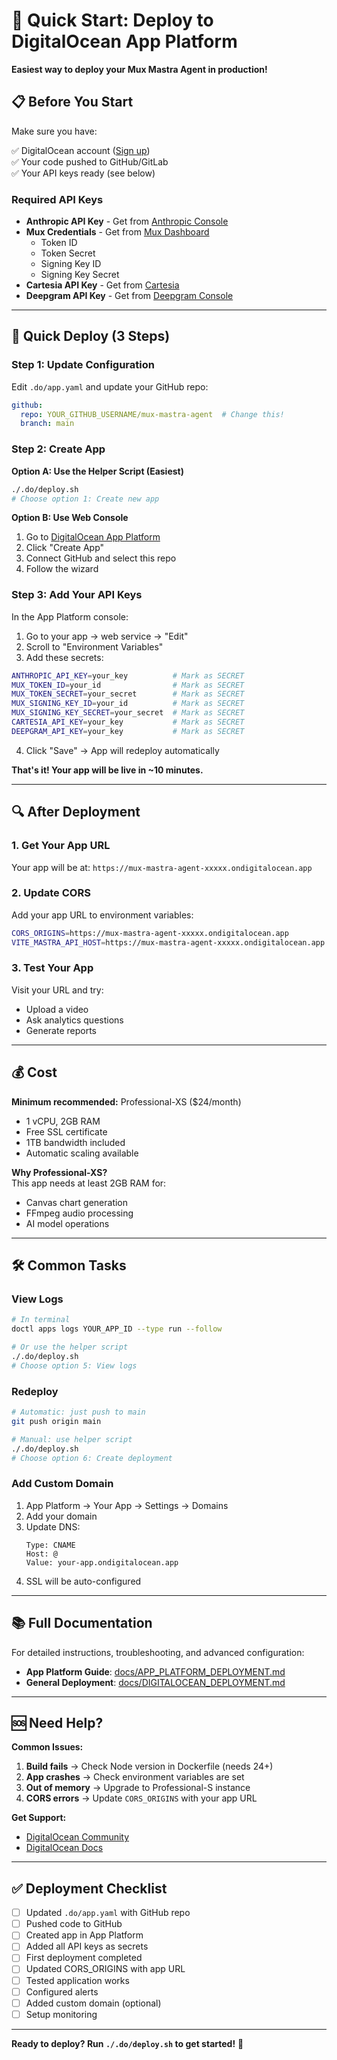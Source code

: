 # 🚀 Quick Start: Deploy to DigitalOcean App Platform

**Easiest way to deploy your Mux Mastra Agent in production!**

## 📋 Before You Start

Make sure you have:

✅ DigitalOcean account ([Sign up](https://www.digitalocean.com/))  
✅ Your code pushed to GitHub/GitLab  
✅ Your API keys ready (see below)  

### Required API Keys

- **Anthropic API Key** - Get from [Anthropic Console](https://console.anthropic.com/)
- **Mux Credentials** - Get from [Mux Dashboard](https://dashboard.mux.com/settings)
  - Token ID
  - Token Secret  
  - Signing Key ID
  - Signing Key Secret
- **Cartesia API Key** - Get from [Cartesia](https://cartesia.ai/)
- **Deepgram API Key** - Get from [Deepgram Console](https://console.deepgram.com/)

---

## 🎯 Quick Deploy (3 Steps)

### Step 1: Update Configuration

Edit `.do/app.yaml` and update your GitHub repo:

```yaml
github:
  repo: YOUR_GITHUB_USERNAME/mux-mastra-agent  # Change this!
  branch: main
```

### Step 2: Create App

**Option A: Use the Helper Script (Easiest)**

```bash
./.do/deploy.sh
# Choose option 1: Create new app
```

**Option B: Use Web Console**

1. Go to [DigitalOcean App Platform](https://cloud.digitalocean.com/apps)
2. Click "Create App"
3. Connect GitHub and select this repo
4. Follow the wizard

### Step 3: Add Your API Keys

In the App Platform console:

1. Go to your app → web service → "Edit"
2. Scroll to "Environment Variables"
3. Add these secrets:

```bash
ANTHROPIC_API_KEY=your_key          # Mark as SECRET
MUX_TOKEN_ID=your_id                # Mark as SECRET
MUX_TOKEN_SECRET=your_secret        # Mark as SECRET
MUX_SIGNING_KEY_ID=your_id          # Mark as SECRET
MUX_SIGNING_KEY_SECRET=your_secret  # Mark as SECRET
CARTESIA_API_KEY=your_key           # Mark as SECRET
DEEPGRAM_API_KEY=your_key           # Mark as SECRET
```

4. Click "Save" → App will redeploy automatically

**That's it! Your app will be live in ~10 minutes.**

---

## 🔍 After Deployment

### 1. Get Your App URL

Your app will be at: `https://mux-mastra-agent-xxxxx.ondigitalocean.app`

### 2. Update CORS

Add your app URL to environment variables:

```bash
CORS_ORIGINS=https://mux-mastra-agent-xxxxx.ondigitalocean.app
VITE_MASTRA_API_HOST=https://mux-mastra-agent-xxxxx.ondigitalocean.app
```

### 3. Test Your App

Visit your URL and try:
- Upload a video
- Ask analytics questions
- Generate reports

---

## 💰 Cost

**Minimum recommended:** Professional-XS ($24/month)
- 1 vCPU, 2GB RAM
- Free SSL certificate
- 1TB bandwidth included
- Automatic scaling available

**Why Professional-XS?**  
This app needs at least 2GB RAM for:
- Canvas chart generation
- FFmpeg audio processing
- AI model operations

---

## 🛠️ Common Tasks

### View Logs

```bash
# In terminal
doctl apps logs YOUR_APP_ID --type run --follow

# Or use the helper script
./.do/deploy.sh
# Choose option 5: View logs
```

### Redeploy

```bash
# Automatic: just push to main
git push origin main

# Manual: use helper script
./.do/deploy.sh
# Choose option 6: Create deployment
```

### Add Custom Domain

1. App Platform → Your App → Settings → Domains
2. Add your domain
3. Update DNS:
   ```
   Type: CNAME
   Host: @
   Value: your-app.ondigitalocean.app
   ```
4. SSL will be auto-configured

---

## 📚 Full Documentation

For detailed instructions, troubleshooting, and advanced configuration:

- **App Platform Guide**: [docs/APP_PLATFORM_DEPLOYMENT.md](./docs/APP_PLATFORM_DEPLOYMENT.md)
- **General Deployment**: [docs/DIGITALOCEAN_DEPLOYMENT.md](./docs/DIGITALOCEAN_DEPLOYMENT.md)

---

## 🆘 Need Help?

**Common Issues:**

1. **Build fails** → Check Node version in Dockerfile (needs 24+)
2. **App crashes** → Check environment variables are set
3. **Out of memory** → Upgrade to Professional-S instance
4. **CORS errors** → Update `CORS_ORIGINS` with your app URL

**Get Support:**
- [DigitalOcean Community](https://www.digitalocean.com/community)
- [DigitalOcean Docs](https://docs.digitalocean.com/products/app-platform/)

---

## ✅ Deployment Checklist

- [ ] Updated `.do/app.yaml` with GitHub repo
- [ ] Pushed code to GitHub
- [ ] Created app in App Platform
- [ ] Added all API keys as secrets
- [ ] First deployment completed
- [ ] Updated CORS_ORIGINS with app URL
- [ ] Tested application works
- [ ] Configured alerts
- [ ] Added custom domain (optional)
- [ ] Setup monitoring

---

**Ready to deploy? Run `./.do/deploy.sh` to get started!** 🎉

